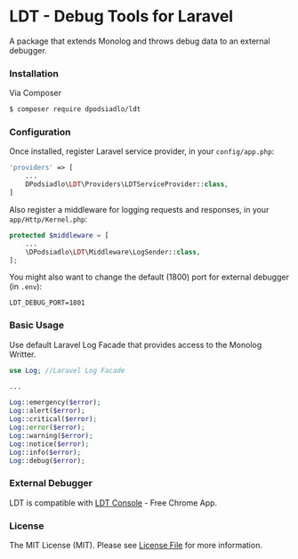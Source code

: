 # LDT - Debug Tools for Laravel 

A package that extends Monolog and throws debug data to an external debugger. 

### Installation

Via Composer

``` bash
$ composer require dpodsiadlo/ldt
```

### Configuration

Once installed, register Laravel service provider, in your `config/app.php`:

```php
'providers' => [
	...
    DPodsiadlo\LDT\Providers\LDTServiceProvider::class,
]
```

Also register a middleware for logging requests and responses, in your `app/Http/Kernel.php`:

```php
protected $middleware = [
    ...
    \DPodsiadlo\LDT\Middleware\LogSender::class,        
];
```


You might also want to change the default (1800) port for external debugger (in `.env`): 
```
LDT_DEBUG_PORT=1801
```


### Basic Usage

Use default Laravel Log Facade that provides access to the Monolog Writter.  

```php
use Log; //Laravel Log Facade

...

Log::emergency($error);
Log::alert($error);
Log::critical($error);
Log::error($error);
Log::warning($error);
Log::notice($error);
Log::info($error);
Log::debug($error);

```


### External Debugger

LDT is compatible with [LDT Console](https://chrome.google.com/webstore/detail/ldt-console/icopnphbbahdenofbalbonlkclmfaoio) - Free Chrome App.

### License

The MIT License (MIT). Please see [License File](https://github.com/dpodsiadlo/ldt/blob/master/LICENSE) for more information.
